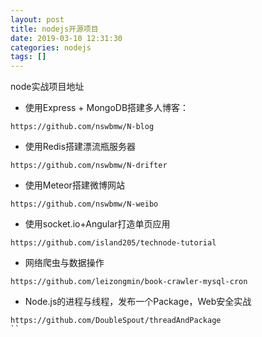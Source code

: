 ```yaml
---
layout: post
title: nodejs开源项目
date: 2019-03-10 12:31:30
categories: nodejs
tags: []
---
```

node实战项目地址

- 使用Express + MongoDB搭建多人博客：
```
https://github.com/nswbmw/N-blog 
```


- 使用Redis搭建漂流瓶服务器
```
https://github.com/nswbmw/N-drifter 
```


- 使用Meteor搭建微博网站
```
https://github.com/nswbmw/N-weibo 
```


- 使用socket.io+Angular打造单页应用
```
https://github.com/island205/technode-tutorial 
```


- 网络爬虫与数据操作
```
https://github.com/leizongmin/book-crawler-mysql-cron 
```


- Node.js的进程与线程，发布一个Package，Web安全实战
```
https://github.com/DoubleSpout/threadAndPackage
``